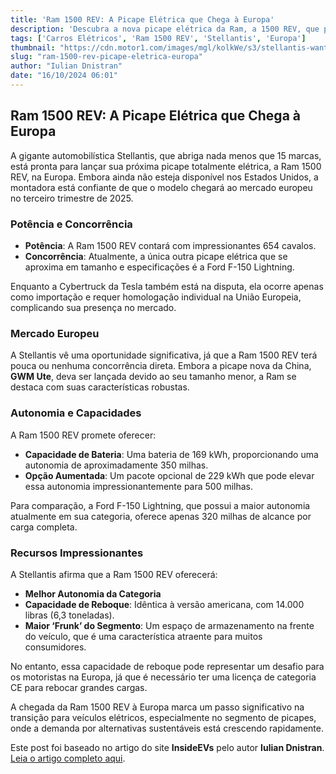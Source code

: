 ```yaml
---
title: 'Ram 1500 REV: A Picape Elétrica que Chega à Europa'
description: 'Descubra a nova picape elétrica da Ram, a 1500 REV, que promete revolucionar o mercado europeu com sua autonomia impressionante e potência.'
tags: ['Carros Elétricos', 'Ram 1500 REV', 'Stellantis', 'Europa']
thumbnail: "https://cdn.motor1.com/images/mgl/kolkWe/s3/stellantis-wants-to-sell-the-ram-1500-rev-in-europe.jpg"
slug: "ram-1500-rev-picape-eletrica-europa"
author: "Iulian Dnistran"
date: "16/10/2024 06:01"
---
```


## Ram 1500 REV: A Picape Elétrica que Chega à Europa

A gigante automobilística Stellantis, que abriga nada menos que 15 marcas, está pronta para lançar sua próxima picape totalmente elétrica, a Ram 1500 REV, na Europa. Embora ainda não esteja disponível nos Estados Unidos, a montadora está confiante de que o modelo chegará ao mercado europeu no terceiro trimestre de 2025.

### Potência e Concorrência

* **Potência**: A Ram 1500 REV contará com impressionantes 654 cavalos.
* **Concorrência**: Atualmente, a única outra picape elétrica que se aproxima em tamanho e especificações é a Ford F-150 Lightning. 

Enquanto a Cybertruck da Tesla também está na disputa, ela ocorre apenas como importação e requer homologação individual na União Europeia, complicando sua presença no mercado.

### Mercado Europeu

A Stellantis vê uma oportunidade significativa, já que a Ram 1500 REV terá pouca ou nenhuma concorrência direta. Embora a picape nova da China, **GWM Ute**, deva ser lançada devido ao seu tamanho menor, a Ram se destaca com suas características robustas.

### Autonomia e Capacidades

A Ram 1500 REV promete oferecer:
* **Capacidade de Bateria**: Uma bateria de 169 kWh, proporcionando uma autonomia de aproximadamente 350 milhas.
* **Opção Aumentada**: Um pacote opcional de 229 kWh que pode elevar essa autonomia impressionantemente para 500 milhas.

Para comparação, a Ford F-150 Lightning, que possui a maior autonomia atualmente em sua categoria, oferece apenas 320 milhas de alcance por carga completa.

### Recursos Impressionantes

A Stellantis afirma que a Ram 1500 REV oferecerá:
* **Melhor Autonomia da Categoria**
* **Capacidade de Reboque**: Idêntica à versão americana, com 14.000 libras (6,3 toneladas).
* **Maior ‘Frunk’ do Segmento**: Um espaço de armazenamento na frente do veículo, que é uma característica atraente para muitos consumidores.

No entanto, essa capacidade de reboque pode representar um desafio para os motoristas na Europa, já que é necessário ter uma licença de categoria CE para rebocar grandes cargas.

A chegada da Ram 1500 REV à Europa marca um passo significativo na transição para veículos elétricos, especialmente no segmento de picapes, onde a demanda por alternativas sustentáveis está crescendo rapidamente. 

Este post foi baseado no artigo do site **InsideEVs** pelo autor **Iulian Dnistran**. [Leia o artigo completo aqui](https://insideevs.com/news/737465/ram-1500-rev-europe-2025/).